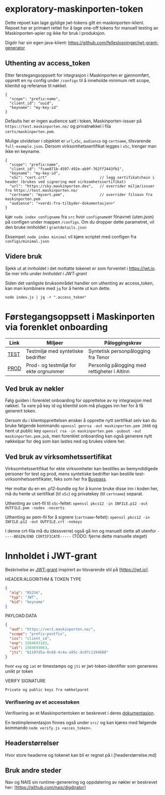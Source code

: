 # exploratory-maskinporten-token

Dette repoet kan lage gyldige jwt-tokens gitt en maskinporten-klient. Repoet har er primært
rettet for å lage one-off tokens for manuell testing av Maskinporten-apier og ikke for bruk i produksjon.

Digdir har sin egen java-klient: https://github.com/felleslosninger/jwt-grant-generator

## Uthenting av access_token
Etter førstegangsoppsett for integrasjon i Maskinporten er gjennomført, 
opprett en ny config under `/configs` til å inneholde minimum rett scope, klientid og referanse til nøkkel. 

```
{
  "scope": "prefix:name",
  "client_id": "uuid",
  "keyname": "my-key-id"
}
```
Defaults her er ingen audience satt i token, Maskinporten-issuer på `https://test.maskinporten.no/` og privatnøkkel i fila `certs/maskinporten.pem`.

Mulige utvidelser i objektet er `url`,`x5c`, `audience` og `certname`,  tilsvarende `full-example.json`. 
Dersom virksomhetssertifikat legges i `x5c`, trenger man ikke en keyname.  

```
{
  "scope": "prefix:name",
  "client_id": "fcae871b-4597-492e-ab9f-762ff2443fb1",
  "keyname": "my-key-id",
  "x5c": "cert.crt"                        // legg sertifikatchain i header (brukes ved signering med virksomhetssertifikat)
  "url": "https://sky.maskinporten.dev",   // overrider miljø/issuer fra https://test.maskinporten.no/
  "certname": "mycert.pem",                // overrider filnavn fra maskinporten.pem 
  "audience": "<verdi-fra-tilbyder-dokumentasjon>"
}
```

 kjør `node index configname` fra `src` hvor `configname`er filnavnet (uten.json) på configen under mappen `/configs`. 
 Om du dropper dette parametret, vil den bruke innholdet i `grantdetails.json`

Eksempel: 
`node index minimal` vil kjøre scriptet med configen fra `configs/minimal.json`
 

## Videre bruk 

Sjekk ut at innholdet i det mottatte tokenet er som forventet i https://jwt.io. Se mer info under *Innholdet i JWT-grant*

Siden det vanligste bruksområdet handler om uthenting av 
access_token, kan man kombinere med `jq` for å hente ut kun dette. 

```
node index.js | jq -r ".access_token"
```

# Førstegangsoppsett i Maskinporten via forenklet onboarding

| Link                                            | Miljøer                               | Påloggingskrav                               |
|-------------------------------------------------|---------------------------------------|----------------------------------------------|
| [TEST](http://onboarding.test.maskinporten.no/) | Testmiljø med syntetiske bedrifter    | Syntetisk personpålogging fra Tenor          |
| [PROD](http://onboarding.maskinporten.no/)      | Prod- og testmiljø for ekte orgnummer | Personlig pålogging med rettigheter i Altinn |


## Ved bruk av nøkler

Følg guiden i forenklet onboarding for opprettelse av ny integrasjon med nøkkel. 
Ta vare på key id og klientId som må plugges inn her for å få generert token.

Dersom du i klientopprettelsen ønsker å opprette nytt sertifikat selv kan du bruke følgende kommando `openssl genrsa -out maskinporten.pem 2048` og hent ut public key `openssl rsa -in maskinporten.pem -pubout -out maskinporten.pem.pub`, 
men forenklet onboarding kan også generere nytt nøkkelpar for deg som kan lastes ned og brukes videre her. 

## Ved bruk av virksomhetssertifikat

Virksomhetssertifikat for ekte virksomheter kan bestilles av bemyndidigede personer for test og prod, 
mens syntetiske bedrifter kan bestille test-virksomhetssertifikater, feks som her fra [Buypass](https://www.buypass.no/produkter/virksomhetssertifikat-esegl/bestill-testsertifikat-vid-europa).

Her mottar du en en .p12-bundle og for å kunne bruke disse inn i koden her, 
må du hente ut sertifikat (til `x5c`) og privatekey (til `certname`) separat.

Uthenting av cert-fil til `x5c`-feltet:
```openssl pkcs12 -in INFILE.p12 -out OUTFILE.pem -nodes -nocerts```

Uthenting av pem-fil for å signere (`certname`-feltet):
```openssl pkcs12 -in INFILE.p12 -out OUTFILE.crt -nokeys```

I denne crt-fila må du (dessverre) også gå inn og manuelt slette alt utenfor `-----BEGIN/END CERTIFICATE-----`
(TODO: fjerne dette manuelle steget)

# Innholdet i JWT-grant

Beskrivelse av [JWT-grant](https://docs.digdir.no/docs/Maskinporten/maskinporten_protocol_jwtgrant) inspirert av 
tilsvarende stil på [https://jwt.io].

HEADER:ALGORITHM & TOKEN TYPE

```json
{
  "alg": "RS256",
  "typ": "JWT",
  "kid": "keyname"
}
```

PAYLOAD:DATA

```json
{
  "aud": "https://ver2.maskinporten.no/",
  "scope": "prefix:postfix",
  "iss": "client_id",
  "exp": 1584693183,
  "iat": 1584693063,
  "jti": "b1197d5a-0c68-4c4a-a95c-dc07c1194600"
}
```

hvor `exp` og `iat` er timestamps og  `jti` er jwt-token-identifier som genereres unikt pr token

VERIFY SIGNATURE

```
Private og public keys fra nøkkelparet
```

### Verifisering av et accesstoken 

Verifisering av et Maskinportentoken er beskrevet i deres [dokumentasjon](https://docs.digdir.no/docs/Maskinporten/maskinporten_guide_apitilbyder#4-validere-token).

En testimplementasjon finnes også under `src/` og kan kjøres med følgende kommando `node verify.js <acces_token>`.

## Headerstørrelser

Hvor store headerne og tokenet kan bli er regnet på i [headerstørrelse.md]

## Bruk andre steder

Nav og NAIS sin runtime-generering og oppdatering av nøkler er beskrevet her: [https://github.com/nais/digdirator]
